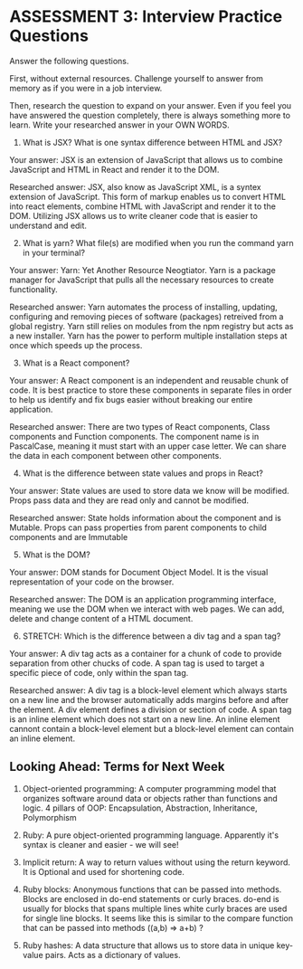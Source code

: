 # ASSESSMENT 3: Interview Practice Questions

Answer the following questions.

First, without external resources. Challenge yourself to answer from memory as if you were in a job interview.

Then, research the question to expand on your answer. Even if you feel you have answered the question completely, there is always something more to learn. Write your researched answer in your OWN WORDS.

1. What is JSX? What is one syntax difference between HTML and JSX?

Your answer: JSX is an extension of JavaScript that allows us to combine JavaScript and HTML in React and render it to the DOM.

Researched answer: JSX, also know as JavaScript XML, is a syntex extension of JavaScript. This form of markup enables us to convert HTML into react elements, combine HTML with JavaScript and render it to the DOM. Utilizing JSX allows us to write cleaner code that is easier to understand and edit. 

2. What is yarn? What file(s) are modified when you run the command yarn in your terminal?

Your answer: Yarn: Yet Another Resource Neogtiator. Yarn is a package manager for JavaScript that pulls all the necessary resources to create functionality.  

Researched answer: Yarn automates the process of installing, updating, configuring and removing pieces of software (packages) retreived from a global registry. Yarn still relies on modules from the npm registry but acts as a new installer. Yarn has the power to perform multiple installation steps at once which speeds up the process. 

3. What is a React component?

Your answer: A React component is an independent and reusable chunk of code. It is best practice to store these components in separate files in order to help us identify and fix bugs easier without breaking our entire application. 

Researched answer: There are two types of React components, Class components and Function components. The component name is in PascalCase, meaning it must start with an upper case letter. We can share the data in each component between other components. 

4. What is the difference between state values and props in React?

Your answer: State values are used to store data we know will be modified. Props pass data and they are read only and cannot be modified. 

Researched answer: 
State holds information about the component and is Mutable.
Props can pass properties from parent components to child components and are Immutable

5. What is the DOM?

Your answer: DOM stands for Document Object Model. It is the visual representation of your code on the browser.

Researched answer: The DOM is an application programming interface, meaning we use the DOM when we interact with web pages. We can add, delete and change content of a HTML document. 
 
6. STRETCH: Which is the difference between a div tag and a span tag?

Your answer: A div tag acts as a container for a chunk of code to provide separation from other chucks of code. 
A span tag is used to target a specific piece of code, only within the span tag. 

Researched answer: 
A div tag is a block-level element which always starts on a new line and the browser automatically adds margins before and after the element. A div element defines a division or section of code. 
A span tag is an inline element which does not start on a new line. An inline element cannont contain a block-level element but a block-level element can contain an inline element. 


## Looking Ahead: Terms for Next Week

1. Object-oriented programming: A computer programming model that organizes software around data or objects rather than functions and logic. 
4 pillars of OOP: Encapsulation, Abstraction, Inheritance, Polymorphism

2. Ruby: A pure object-oriented programming language. Apparently it's syntax is cleaner and easier - we will see! 

3. Implicit return: A way to return values without using the return keyword. It is Optional and used for shortening code. 

4. Ruby blocks: Anonymous functions that can be passed into methods. Blocks are enclosed in do-end statements or curly braces.
    do-end is usually for blocks that spans multiple lines white curly braces are used for single line blocks. 
    It seems like this is similar to the compare function that can be passed into methods ((a,b) => a+b) ?

5. Ruby hashes: A data structure that allows us to store data in unique key-value pairs. Acts as a dictionary of values. 
